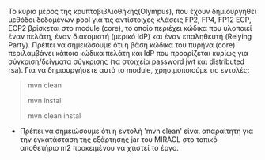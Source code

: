
Το κύριο μέρος της κρυπτοβιβλιοθήκης(Olympus), που έχουν δημιουργηθεί μεθόδοι δεδομένων pool για τις αντίστοιχες κλάσεις FP2, FP4, FP12 ECP, ECP2 βρίσκεται στο module (core), το οποίο περιέχει κώδικα που υλοποιεί έναν πελάτη, έναν διακομιστή (μερικό IdP) και έναν επαληθευτή (Relying Party). Πρέπει να σημειώσουμε ότι η βάση κώδικα του πυρήνα (core) περιλαμβάνει κάποιο κώδικα πελάτη και IdP που προορίζεται κυρίως για σύγκριση/δείγματα σύγκρισης (τα στοιχεία password jwt και distributed rsa).
Για να δημιουργήσετε αυτό το module, χρησιμοποιούμε τις εντολές:
>mvn clean
>
>mvn install
> 
> mvn clean instal

* Πρέπει να σημειώσουμε ότι η εντολή 'mvn clean' είναι απαραίτητη για την εγκατάσταση της εξάρτησης jar του MIRACL στο τοπικό αποθετήριο m2 προκειμένου να χτιστεί το έργο.


